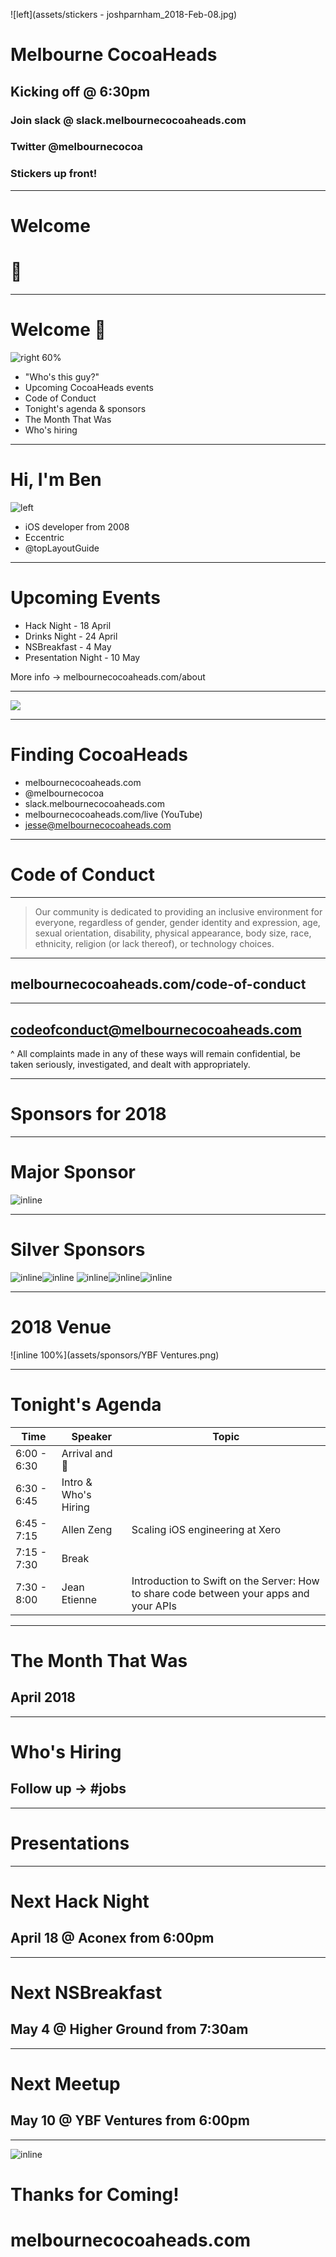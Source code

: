 
![left](assets/stickers - joshparnham_2018-Feb-08.jpg)

# Melbourne CocoaHeads
## Kicking off @ 6:30pm
### Join slack @ slack.melbournecocoaheads.com
### Twitter @melbournecocoa
### Stickers up front!
---

# Welcome
# :wave:

---

# Welcome :wave:

![right 60%](assets/CocoaHeads.png)

- "Who's this guy?"
- Upcoming CocoaHeads events
- Code of Conduct
- Tonight's agenda & sponsors
- The Month That Was
- Who's hiring

---

# Hi, I'm Ben

![left](assets/toplayoutguide-profile.png)

- iOS developer from 2008
- Eccentric
- @topLayoutGuide

---

# Upcoming Events

- Hack Night - 18 April
- Drinks Night - 24 April
- NSBreakfast - 4 May
- Presentation Night - 10 May

More info -> melbournecocoaheads.com/about

---

![](assets/highres_469612543.jpeg)

---

# Finding CocoaHeads

- melbournecocoaheads.com
- @melbournecocoa
- slack.melbournecocoaheads.com
- melbournecocoaheads.com/live (YouTube)
- jesse@melbournecocoaheads.com

---

# Code of Conduct

---

> Our community is dedicated to providing an inclusive environment for everyone, regardless of gender, gender identity and expression, age, sexual orientation, disability, physical appearance, body size, race, ethnicity, religion (or lack thereof), or technology choices.

---

## melbournecocoaheads.com/code-of-conduct

---

## codeofconduct@melbournecocoaheads.com

^ All complaints made in any of these ways will remain confidential, be taken seriously, investigated, and dealt with appropriately.

---

# Sponsors for 2018

---

# Major Sponsor

![inline](assets/sponsors/Realestate.png)

---

# Silver Sponsors

![inline](assets/sponsors/IttyBittyApps.png)![inline](assets/sponsors/Bilue.png)
![inline](assets/sponsors/JTribe.png)![inline](assets/sponsors/Cognizant.png)![inline](assets/sponsors/Xplor.png)

---

# 2018 Venue

![inline 100%](assets/sponsors/YBF Ventures.png)

---

# Tonight's Agenda

Time|Speaker|Topic|
---|---|---
6:00 - 6:30 | Arrival and :pizza: |
6:30 - 6:45 | Intro & Who's Hiring |
6:45 - 7:15 | Allen Zeng | Scaling iOS engineering at Xero |
7:15 - 7:30 | Break
7:30 - 8:00 | Jean Etienne | Introduction to Swift on the Server: How to share code between your apps and your APIs |

---

# The Month That Was
## April 2018

---

# Who's Hiring
## Follow up -> #jobs

---

# Presentations

---

# Next Hack Night
## April 18 @ Aconex from 6:00pm

---

# Next NSBreakfast
## May 4 @ Higher Ground from 7:30am

---

# Next Meetup
## May 10 @ YBF Ventures from 6:00pm

---


![inline](assets/CocoaHeads.png)

# Thanks for Coming!
# melbournecocoaheads.com
